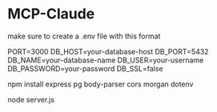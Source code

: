 # MCP-Claude

make sure to create a .env file with this format 

PORT=3000
DB_HOST=your-database-host
DB_PORT=5432
DB_NAME=your-database-name
DB_USER=your-username
DB_PASSWORD=your-password
DB_SSL=false


npm install express pg body-parser cors morgan dotenv

node server.js
